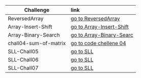 ﻿|Challenge |   link    |
|-----------|:-----------
|ReversedArray|[go to ReversedArray](https://bashar-owainat.github.io/data-structures-and-algorithms/DataStructureApp/DataStructureApp/Chall01-array-reverse/BinarySearchWhiteboard)
|Array-Insert-Shift|[go to Array-Insert-Shift](https://bashar-owainat.github.io/data-structures-and-algorithms/DataStructureApp/DataStructureApp/Chall02-array-shift-insert/ArrayInsertWhiteboard)
|Array-Binary-Search|[go to Array-Binary-Searc](https://bashar-owainat.github.io/data-structures-and-algorithms/DataStructureApp/DataStructureApp/Chall03-binary-search/BinarySearchWhiteboard)
|chall04-sum-of-matrix|[go to code chellene 04](https://bashar-owainat.github.io/data-structures-and-algorithms/DataStructureApp/DataStructureApp/Chall04-sum-of-matrix/whiteboard)
|SLL-Chall05|[go to SLL](https://bashar-owainat.github.io/data-structures-and-algorithms/DataStructureApp/DataStructureApp/Chall05-6-7-LinkedList/Challenge05/README)
|SLL-Chall06|[go to SLL](https://bashar-owainat.github.io/data-structures-and-algorithms/DataStructureApp/DataStructureApp/Chall05-6-7-LinkedList/Challenge06/README)
|SLL-Chall07|[go to SLL](https://bashar-owainat.github.io/data-structures-and-algorithms/DataStructureApp/DataStructureApp/Chall05-6-7-LinkedList/Challenge07README)
